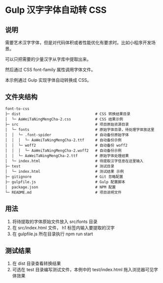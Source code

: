 # Gulp 汉字字体自动转 CSS

## 说明

需要艺术汉字字体，但是对代码体积或者性能优化有要求时。比如小程序开发场景。

可以只把需要的少量汉字从字库中提取出来。

然后通过 CSS font-family 属性调用字体文件。

本示例通过 Gulp 实现字体自动转换成 CSS。

## 文件夹结构

```
font-to-css
├─ dist                                  # CSS 转换结果目录
│  └─ AaWeiTaNingMengCha-2.css           # CSS 结果示例
├─ src                                   # 项目原始资源目录
│  └─ fonts                              # 原始字体目录，待处理字体放这里
│  │  └─ .font-spider                    # 自动备份原始字体
│  │  │  └─ AaWeiTaNingMengCha-2.ttf     # 自动备份示例
│  │  └─ woff2                           # 自动备份 woff2
│  │  │  └─ AaWeiTaNingMengCha-2.woff2   # 自动备份示例
│  │  └─ AaWeiTaNingMengCha-2.ttf        # 原始字体处理结果
│  └─ index.html                         # 待提取汉字信息在这里输入
├─ test                                  # 测试目录
│  └─ index.html                         # 测试结果 示例
├─ gitignore                             # Git 忽略配置
├─ gulpfile.js                           # Gulp 配置脚本
│  package.json                          # NPM 配置
└─ README.md                             # 项目说明文件
```

## 用法

1. 将待提取的字体原始文件放入 src/fonts 目录
2. 在 src/index.html 文件， h1 标签内输入要提取的汉字
3. 在 gulpfile.js 所在目录执行 npm run start

## 测试结果

1. 在 dist 目录查看转换结果
2. 可选在 test 目录编写测试文件，本例中的 test/index.html 拖入浏览器可见字体效果
